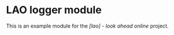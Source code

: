 LAO logger module
=================

This is an example module for the _[lao] - look ahead online_ project.

